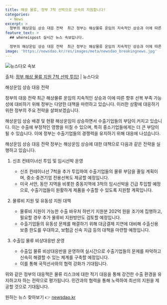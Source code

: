 ```yaml
---
title: 해상 물류, 정부 7척 선박으로 신속히 지원합니다!
categories:
  - News
excerpt: >
  정부의 해상운임 상승 대응 전략  최근 정부는 해상물류 운임의 지속적인 상승과 이에 따른 향후 선복 부족 가…
feature_text: >
  ## whereispost 실시간 뉴스 속보입니다.

  정부의 해상운임 상승 대응 전략  최근 정부는 해상물류 운임의 지속적인 상승과 이에 따른 향후 선복 부족 가…
image: 'https://newsdao.kr/res/images/meta/newsdao_breakingnews.jpg'
---
```


![뉴스다오 속보](https://newsdao.kr/res/images/meta/newsdao_breakingnews.jpg)

<p>출처: <a href="https://newsdao.kr/4250" rel="dofollow">정부 해상 물류 지원 7척 선박 투입!</a> | 뉴스다오</p>

해상운임 상승 대응 전략

정부의 대응 전략
최근 해상물류 운임의 지속적인 상승과 이에 따른 향후 선복 부족 가능성에 대비하기 위해 정부는 다양한 대책을 마련하고 있습니다. 이러한 상황에 대응하기 위한 정부의 주요 전략을 살펴보겠습니다.

해상운임 상승 배경 및 현황
해상운임이 상승하면서 수출기업들의 부담이 커지고 있습니다. 이는 수출에 부정적인 영향을 미칠 수 있으며, 특히 중소기업들에게는 더 큰 부담이 될 수 있습니다. 이에 정부는 수출기업들의 경쟁력을 유지하기 위해 대응에 나섰습니다.

해상운임 상승 대응 전략
정부는 해상운임 상승에 대한 대책으로 다음과 같은 전략을 실행하고 있습니다.

1. 신조 컨테이너선 투입 및 임시선박 운영
   - 신조 컨테이너선 7척을 추가 투입하여 수출기업들의 물류 부담을 줄일 계획이며, 중소·중견기업 전용선복도 제공할 예정입니다.
   - 미국 서안, 동안 지역을 비롯한 중동지역에 3척의 임시선박을 긴급 투입할 예정으로, 수출기업들이 원활하게 제품을 수출할 수 있도록 지원할 계획입니다.

2. 물류비 지원 및 유동성 지원 대책
   - 물류비 지원이 가능한 수출 바우처 하반기 지원분 202억 원을 조기에 집행하고, 필요할 경우 추가 물류비 지원방안도 검토할 예정입니다.
   - 수출기업들의 유동성 문제를 해결하기 위해 대금결제 지연에 대비해 수출신용보증 한도를 우대하고, 보험금 신속 지급 등의 대책을 마련할 예정입니다.

3. 수출입 물류 비상대응반 운영
   - 수출입 물류 비상대응반을 운영하여 실시간으로 수출기업들의 문제를 파악하고 신속히 해결할 수 있는 체계를 구축할 예정입니다.
   - 이를 통해 국적선사와의 협력 강화가 기대됩니다.

위와 같은 정부의 대응책은 물류 리스크에 대한 적기 대응을 통해 강건한 수출 환경을 유지하고자 하는 전략으로 평가됩니다. 민간과의 협력을 통해 노력하여 최선의 지원을 제공할 것으로 기대됩니다. 

원하는 뉴스 찾아보기 👉 <a href="https://newsdao.kr" rel="dofollow">newsdao.kr</a>


